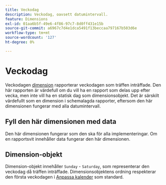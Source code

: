 ```yaml
---
title: Veckodag
description: Veckodag, oavsett datumintervall.
feature: Dimensions
exl-id: 01aa6b5f-49e6-4f86-97c7-8d0ff431e15b
source-git-commit: a6967c7d4e1dca5491f13beccaa797167b503d6e
workflow-type: tm+mt
source-wordcount: '127'
ht-degree: 0%

---
```


# Veckodag

Veckodagen [dimension](overview.md) rapporterar veckodagen som träffen inträffade. Den här rapporten är värdefull om du vill ha en rapport som delas upp efter vecka, men inte vill ha en statisk dag som dimensionsobjekt. Det är särskilt värdefullt som en dimension i schemalagda rapporter, eftersom den här dimensionen fungerar med alla datumintervall.

## Fyll den här dimensionen med data

Den här dimensionen fungerar som den ska för alla implementeringar. Om en rapportsvit innehåller data fungerar den här dimensionen.

## Dimension-objekt

Dimension-objekt innehåller `Sunday` - `Saturday`, som representerar den veckodag då träffen inträffade. Dimensionsobjektens ordning respekterar den första veckodagen i [Anpassa kalender](/help/admin/tools/manage-rs/edit-settings/general/custom-calendar.md) som standard.
